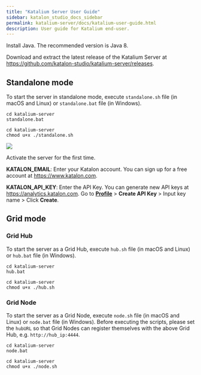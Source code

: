 ```yaml
---
title: "Katalium Server User Guide" 
sidebar: katalon_studio_docs_sidebar
permalink: katalium-server/docs/katalium-user-guide.html 
description: User guide for Katalium end-user.
---
```


Install Java. The recommended version is Java 8.

Download and extract the latest release of the Katalium Server at https://github.com/katalon-studio/katalium-server/releases.

## Standalone mode

To start the server in standalone mode, execute `standalone.sh` file (in macOS and Linux) or `standalone.bat` file (in Windows).

```
cd katalium-server
standalone.bat
```

```
cd katalium-server
chmod u+x ./standalone.sh
```

![](../../images/katalium-server/docs/katalium-user-guide/1-standalone-mode.png)

Activate the server for the first time.

**KATALON_EMAIL**: Enter your Katalon account. You can sign up for a free account at https://www.katalon.com.

**KATALON_API_KEY**: Enter the API Key. You can generate new API keys at https://analytics.katalon.com. Go to **[Profile](https://analytics.katalon.com/user/profile)** > **Create API Key** > Input key name > Click **Create**.

## Grid mode

### Grid Hub

To start the server as a Grid Hub, execute `hub.sh` file (in macOS and Linux) or `hub.bat` file (in Windows).

```
cd katalium-server
hub.bat
```

```
cd katalium-server
chmod u+x ./hub.sh
```

### Grid Node

To start the server as a Grid Node, execute `node.sh` file (in macOS and Linux) or `node.bat` file (in Windows). Before executing the scripts, please set the `hubURL` so that Grid Nodes can register themselves with the above Grid Hub, e.g. `http://hub_ip:4444`.

```
cd katalium-server
node.bat
```

```
cd katalium-server
chmod u+x ./node.sh
```